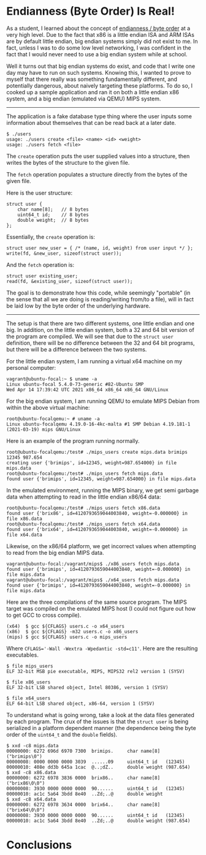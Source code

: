 
# Endianness (Byte Order) Is Real!


As a student, I learned about the concept of [endianness / byte order](https://en.wikipedia.org/wiki/Endianness) at a very high level. Due to the fact that x86 is a little endian ISA and ARM ISAs are by default little endian, big endian systems simply did not exist to me. In fact, unless I was to do some low level networking, I was confident in the fact that I would never need to use a big endian system while at school.

Well it turns out that big endian systems do exist, and code that I write one day may have to run on such systems. Knowing this, I wanted to prove to myself that there really was something fundamentally different, and potentially dangerous, about naively targeting these platforms. To do so, I cooked up a sample application and ran it on both a little endian x86 system, and a big endian (emulated via QEMU) MIPS system.

---

The application is a fake database type thing where the user inputs some information about themselves that can be read back at a later date.

```
$ ./users
usage: ./users create <file> <name> <id> <weight>
usage: ./users fetch <file>
```

The `create` operation puts the user supplied values into a structure, then writes the bytes of the structure to the given file.

The `fetch` operation populates a structure directly from the bytes of the given file.

Here is the user structure:

```
struct user {
    char name[8];   // 8 bytes
    uint64_t id;    // 8 bytes
    double weight;  // 8 bytes
};
```

Essentially, the `create` operation is:

```
struct user new_user = { /* (name, id, weight) from user input */ };
write(fd, &new_user, sizeof(struct user));
```

And the `fetch` operation is:

```
struct user existing_user;
read(fd, &existing_user, sizeof(struct user));
```

The goal is to demonstrate how this code, while seemingly "portable" (in the sense that all we are doing is reading/writing from/to a file), will in fact be laid low by the byte order of the underlying hardware.

---

The setup is that there are two different systems, one little endian and one big. In addition, on the little endian system, both a 32 and 64 bit version of the program are compiled. We will see that due to the `struct user` definition, there will be no difference between the 32 and 64 bit programs, but there will be a difference between the two systems.


For the little endian system, I am running a virtual x64 machine on my personal computer:
```
vagrant@ubuntu-focal:~ $ uname -a
Linux ubuntu-focal 5.4.0-73-generic #82-Ubuntu SMP
Wed Apr 14 17:39:42 UTC 2021 x86_64 x86_64 x86_64 GNU/Linux
```

For the big endian system, I am running QEMU to emulate MIPS Debian from within the above virtual machine:
```
root@ubuntu-focalqemu:~ # uname -a
Linux ubuntu-focalqemu 4.19.0-16-4kc-malta #1 SMP Debian 4.19.181-1
(2021-03-19) mips GNU/Linux
```

Here is an example of the program running normally.

```
root@ubuntu-focalqemu:/test# ./mips_users create mips.data brimips 12345 987.654
creating user {'brimips', id=12345, weight=987.654000} in file mips.data
root@ubuntu-focalqemu:/test# ./mips_users fetch mips.data
found user {'brimips', id=12345, weight=987.654000} in file mips.data
```


In the emulated environment, running the MIPS binary, we get semi garbage data when attempting to read in the little endian x86/64 data:
```
root@ubuntu-focalqemu:/test# ./mips_users fetch x86.data
found user {'brix86', id=4120793659044003840, weight=-0.000000} in file x86.data
root@ubuntu-focalqemu:/test# ./mips_users fetch x64.data
found user {'brix64', id=4120793659044003840, weight=-0.000000} in file x64.data
```

Likewise, on the x86/64 platform, we get incorrect values when attempting to read from the big endian MIPS data.
```
vagrant@ubuntu-focal:/vagrant/mips$ ./x86_users fetch mips.data
found user {'brimips', id=4120793659044003840, weight=-0.000000} in file mips.data
vagrant@ubuntu-focal:/vagrant/mips$ ./x64_users fetch mips.data
found user {'brimips', id=4120793659044003840, weight=-0.000000} in file mips.data
```

Here are the three compilations of the same source program. The MIPS target was compiled on the emulated MIPS host (I could not figure out how to get GCC to cross compile).

```
(x64)  $ gcc ${CFLAGS} users.c -o x64_users
(x86)  $ gcc ${CFLAGS} -m32 users.c -o x86_users
(mips) $ gcc ${CFLAGS} users.c -o mips_users
```

Where `CFLAGS='-Wall -Wextra -Wpedantic -std=c11'`. Here are the resulting executables.

```
$ file mips_users
ELF 32-bit MSB pie executable, MIPS, MIPS32 rel2 version 1 (SYSV)

$ file x86_users
ELF 32-bit LSB shared object, Intel 80386, version 1 (SYSV)

$ file x64_users
ELF 64-bit LSB shared object, x86-64, version 1 (SYSV)
```

To understand what is going wrong, take a look at the data files generated by each program. The crux of the issues is that the `struct user` is being serialized in a platform dependent manner (the dependence being the byte order of the `uint64_t` and the `double` fields).

```
$ xxd -c8 mips.data
00000000: 6272 696d 6970 7300  brimips.     char name[8]  ("brimips\0")
00000008: 0000 0000 0000 3039  ......09     uint64_t id   (12345)
00000010: 408e dd3b 645a 1cac  @..;dZ..     double weight (987.654)
$ xxd -c8 x86.data
00000000: 6272 6978 3836 0000  brix86..     char name[8]  ("brix86\0\0")
00000008: 3930 0000 0000 0000  90......     uint64_t id   (12345)
00000010: ac1c 5a64 3bdd 8e40  ..Zd;..@     double weight
$ xxd -c8 x64.data
00000000: 6272 6978 3634 0000  brix64..     char name[8]  ("brix64\0\0")
00000008: 3930 0000 0000 0000  90......     uint64_t id   (12345)
00000010: ac1c 5a64 3bdd 8e40  ..Zd;..@     double weight (987.654)
```

# Conclusions

